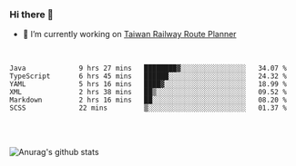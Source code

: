 ### Hi there 👋

- 🔭 I’m currently working on [Taiwan Railway Route Planner](https://github.com/Taiwan-Railway-Route-Planner)

<br/>

<!--START_SECTION:waka-->

```text
Java             9 hrs 27 mins   ████████▓░░░░░░░░░░░░░░░░   34.07 %
TypeScript       6 hrs 45 mins   ██████░░░░░░░░░░░░░░░░░░░   24.32 %
YAML             5 hrs 16 mins   ████▓░░░░░░░░░░░░░░░░░░░░   18.99 %
XML              2 hrs 38 mins   ██▒░░░░░░░░░░░░░░░░░░░░░░   09.52 %
Markdown         2 hrs 16 mins   ██░░░░░░░░░░░░░░░░░░░░░░░   08.20 %
SCSS             22 mins         ▒░░░░░░░░░░░░░░░░░░░░░░░░   01.37 %
```

<!--END_SECTION:waka-->

<br/>
<br/>

![Anurag's github stats](https://github-readme-stats.vercel.app/api?username=DepickereSven&show_icons=true&theme=tokyonight)



<!--
**DepickereSven/DepickereSven** is a ✨ _special_ ✨ repository because its `README.md` (this file) appears on your GitHub profile.

Here are some ideas to get you started:

- 🔭 I’m currently working on ...
- 🌱 I’m currently learning ...
- 👯 I’m looking to collaborate on ...
- 🤔 I’m looking for help with ...
- 💬 Ask me about ...
- 📫 How to reach me: ...
- 😄 Pronouns: ...
- ⚡ Fun fact: ...
-->
